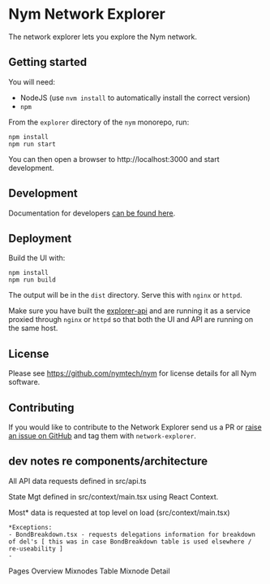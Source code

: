 # Nym Network Explorer

The network explorer lets you explore the Nym network.

## Getting started

You will need:

- NodeJS (use `nvm install` to automatically install the correct version)
- `npm`

From the `explorer` directory of the `nym` monorepo, run:

```
npm install
npm run start
```

You can then open a browser to http://localhost:3000 and start development.

## Development

Documentation for developers [can be found here](./docs).

## Deployment

Build the UI with:

```
npm install
npm run build
```

The output will be in the `dist` directory. Serve this with `nginx` or `httpd`.

Make sure you have built the [explorer-api](./explorer-api) and are running it as a service proxied through 
`nginx` or `httpd` so that both the UI and API are running on the same host. 

## License

Please see https://github.com/nymtech/nym for license details for all Nym software.

## Contributing

If you would like to contribute to the Network Explorer send us a PR or
[raise an issue on GitHub](https://github.com/nymtech/nym/issues) and tag them with `network-explorer`.


## dev notes re components/architecture

All API data requests defined in src/api.ts

State Mgt defined in src/context/main.tsx using React Context.

Most* data is requested at top level on load (src/context/main.tsx)

    *Exceptions:
    - BondBreakdown.tsx - requests delegations information for breakdown of del's [ this was in case BondBreakdown table is used elsewhere / re-useability ]
    - 

Pages
    Overview
    Mixnodes Table
    Mixnode Detail